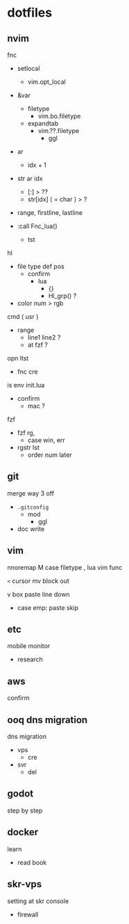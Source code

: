 
# dotfiles


## nvim

fnc
- setlocal
  - vim.opt_local

- &var
  - filetype
    - vim.bo.filetype
  - expandtab
    - vim.??.filetype
      - ggl

- ar
  - idx + 1

- str ar idx
  - [:] > ??
  - str[idx] ( = char ) > ?

- range, firstline, lastline


- :call Fnc_lua()
  - tst


hl
- file type def pos
  - confirm
    - lua
      - {}
      - Hl_grp() ?
- color num > rgb


cmd ( usr )
- range
  - line1 line2 ?
  - at fzf ?


opn ltst
- fnc cre


is env init.lua
- confirm
  - mac ?


fzf
- fzf rg,
  - case win, err
- rgstr lst
  - order num later


## git

merge way 3 off
- `.gitconfig`
  - mod
    - ggl
- doc write


## vim

nnoremap M  case filetype , lua vim func

`<` cursor mv block out


v box paste line down
- case emp: paste skip


## etc

mobile monitor
- research


## aws

confirm


## ooq dns migration

dns migration
- vps
  - cre
- svr
  - del


## godot

step by step


## docker

learn
- read book


## skr-vps

setting at skr console
- firewall


